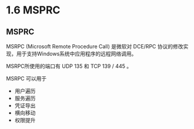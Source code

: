 # 1.6 MSPRC

## MSPRC

MSRPC (Microsoft Remote Procedure Call) 是微软对 DCE/RPC 协议的修改实现，用于支持Windows系统中应用程序的远程网络调用。

MSRPC所使用的端口有 UDP 135 和 TCP 139 / 445 。

MSRPC 可以用于

* 用户遍历
* 服务遍历
* 凭证导出
* 横向移动
* 权限提升
